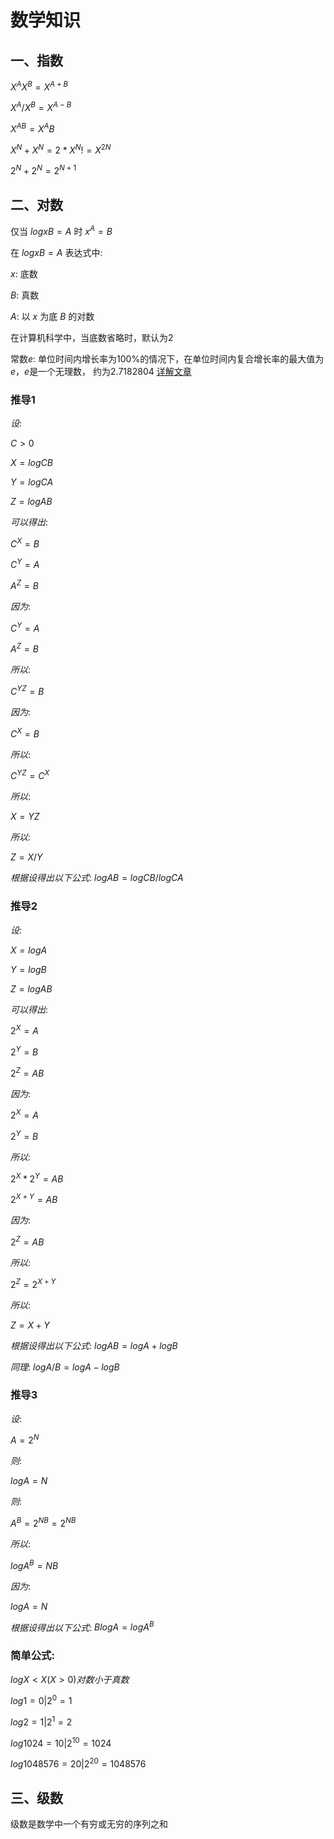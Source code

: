 # 数学知识

## 一、指数

$X^AX^B = X^{A+B}$

$X^A/ X^B = X^{A-B}$

${X^A}^B = X^AB$

$X^N + X^N = 2*X^N != X^{2N}$

$2^N + 2^N = 2^{N+1}$

## 二、对数

仅当 $logxB=A$ 时 $x^A=B$

在 $logxB=A$ 表达式中:

$x$: 底数

$B$: 真数

$A$: 以 $x$ 为底 $B$ 的对数

在计算机科学中，当底数省略时，默认为2

常数$e$: 单位时间内增长率为100%的情况下，在单位时间内复合增长率的最大值为$e$，$e$是一个无理数，
约为2.7182804 [详解文章](https://betterexplained.com/articles/an-intuitive-guide-to-exponential-functions-e/)

### 推导1

$设:$

$C>0$

$X=logCB$

$Y=logCA$

$Z=logAB$

$可以得出:$

$C^X=B$

$C^Y=A$

$A^Z=B$

$因为:$

$C^Y=A$

$A^Z=B$

$所以:$

${C^Y}^Z=B$

$因为:$

$C^X=B$

$所以:$

${C^Y}^Z=C^X$

$所以:$

$X=YZ$

$所以:$

$Z=X/Y$

$根据设得出以下公式:$
$logAB = logCB / logCA$

### 推导2


$设:$

$X=log A$

$Y=log B$

$Z=log AB$

$可以得出:$

$2^X=A$

$2^Y=B$

$2^Z=AB$

$因为:$

$2^X=A$

$2^Y=B$

$所以:$

$2^X * 2^Y = AB$

$2^{X+Y} = AB$

$因为:$

$2^Z=AB$

$所以:$

$2^Z = 2^{X+Y}$

$所以:$

$Z = X+Y$

$根据设得出以下公式:$
$log AB = log A + log B$

$同理:$
$log A/B = log A - log B$


### 推导3

$设:$

$A = 2 ^ N$

$则:$

$log A = N$

$则:$

$A^B = {2^N}^B = 2^{NB}$

$所以:$

$log A^B = NB$

$因为:$

$log A = N$

$根据设得出以下公式:$
$B log A = log A^B$


### 简单公式:


$log X < X (X>0) 对数小于真数$

$log 1=0  |2^0=1$

$log 2=1  |2^1=2$

$log 1024=10  |2^{10}=1024$

$log 1048576=20 |2^{20}=1048576$


## 三、级数

级数是数学中一个有穷或无穷的序列之和
